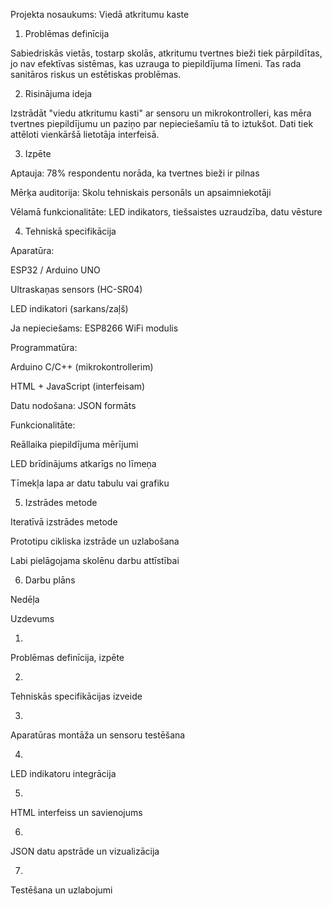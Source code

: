 Projekta nosaukums: Viedā atkritumu kaste

1. Problēmas definīcija

Sabiedriskās vietās, tostarp skolās, atkritumu tvertnes bieži tiek pārpildītas, jo nav efektīvas sistēmas, kas uzrauga to piepildījuma līmeni. Tas rada sanitāros riskus un estētiskas problēmas.

2. Risinājuma ideja

Izstrādāt "viedu atkritumu kasti" ar sensoru un mikrokontrolleri, kas mēra tvertnes piepildījumu un paziņo par nepieciešamīu tā to iztukšot. Dati tiek attēloti vienkāršā lietotāja interfeisā.

3. Izpēte

Aptauja: 78% respondentu norāda, ka tvertnes bieži ir pilnas

Mērķa auditorija: Skolu tehniskais personāls un apsaimniekotāji

Vēlamā funkcionalitāte: LED indikators, tiešsaistes uzraudzība, datu vēsture

4. Tehniskā specifikācija

Aparatūra:

ESP32 / Arduino UNO

Ultraskaņas sensors (HC-SR04)

LED indikatori (sarkans/zaļš)

Ja nepieciešams: ESP8266 WiFi modulis

Programmatūra:

Arduino C/C++ (mikrokontrollerim)

HTML + JavaScript (interfeisam)

Datu nodošana: JSON formāts

Funkcionalitāte:

Reāllaika piepildījuma mērījumi

LED brīdinājums atkarīgs no līmeņa

Tīmekļa lapa ar datu tabulu vai grafiku

5. Izstrādes metode

Iteratīvā izstrādes metode

Prototipu cikliska izstrāde un uzlabošana

Labi pielāgojama skolēnu darbu attīstībai

6. Darbu plāns

Nedēļa

Uzdevums

1.

Problēmas definīcija, izpēte

2.

Tehniskās specifikācijas izveide

3.

Aparatūras montāža un sensoru testēšana

4.

LED indikatoru integrācija

5.

HTML interfeiss un savienojums

6.

JSON datu apstrāde un vizualizācija

7.

Testēšana un uzlabojumi



